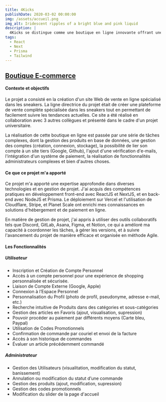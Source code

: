 ```yaml
---
title: 4Kicks
publishDate: 2020-03-02 00:00:00
img: /assets/accueil.png
img_alt: Iridescent ripples of a bright blue and pink liquid
description: |
  4Kicks se distingue comme une boutique en ligne innovante offrant une gamme complète et toujours à la pointe de la tendance en matière de sneakers.
tags:
  - React
  - Next
  - Prisma
  - Tailwind
---
```


## <a href="https://www.4kicks.store/">Boutique E-commerce</a> 

#### Contexte et objectifs
Le projet a consisté en la création d'un site Web de vente en ligne spécialisé dans les sneakers. La ligne directrice du projet était de créer une plateforme de vente complète spécialisée dans les sneakers tout en permettant de facilement suivre les tendances actuelles. Ce site a été réalisé en collaboration avec 3 autres collègues et présenté dans le cadre d'un projet universitaire.

La réalisation de cette boutique en ligne est passée par une série de tâches complexes, dont la gestion des produits en base de données, une gestion des comptes (création, connexion, stockage), la possibilité de lier son compte à un site tiers (Google, Github), l'ajout d'une vérification d'e-mails, l'intégration d'un système de paiement, la réalisation de fonctionnalités administrateurs complexes et bien d'autres choses.


#### Ce que ce projet m'a apporté

Ce projet m'a apporté une expertise approfondie dans diverses technologies et en gestion de projet. J'ai acquis des compétences pratiques en développement front-end avec ReactJS et NextJS, et en back-end avec NodeJS et Prisma. Le déploiement sur Vercel et l'utilisation de Cloudflare, Stripe, et Planet Scale ont enrichi mes connaissances en solutions d'hébergement et de paiement en ligne.

En matière de gestion de projet, j'ai appris à utiliser des outils collaboratifs tels que Discord, GitLab, Asana, Figma, et Notion, ce qui a amélioré ma capacité à coordonner les tâches, à gérer les versions, et à suivre l'avancement du projet de manière efficace et organisée en méthode Agile.

#### Les Fonctionnalités

##### Utilisateur

- Inscription et Création de Compte Personnel
- Accès à un compte personnel pour une expérience de shopping personnalisée et sécurisée.
- Liaison de Compte Externe (Google, Apple)
- Connexion à l’Espace Personnel
- Personnalisation du Profil (photo de profil, pseudonyme, adresse e-mail, etc.)
- Recherche intuitive de Produits dans des catégories et sous-catégories
- Gestion des articles en Favoris (ajout, visualisation, supression)
- Pouvoir procéder au paiement par différents moyens (Carte bleu, Paypal)
- Utilisation de Codes Promotionnels
- Confirmation de commande par couriel et envoi de la facture
- Accès à son historique de commandes
- Évaluer un article précédemment commandé

##### Administrateur
- Gestion des Utilisateurs (visualitation, modification du statut, banissement)
- Annulation ou modification du statut d’une commande
- Gestion des produits (ajout, modification, supression)
- Gestion des codes promotionnels
- Modification du slider de la page d'accueil


